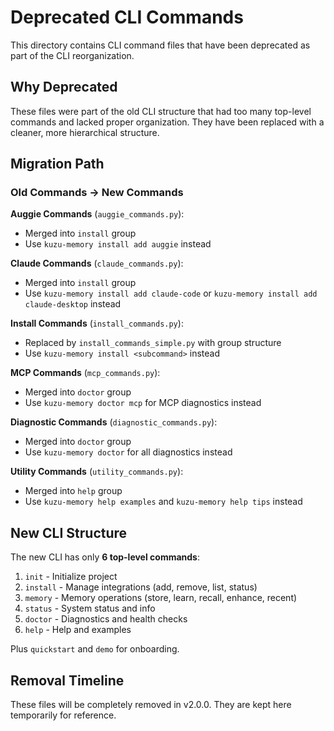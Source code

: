 # Deprecated CLI Commands

This directory contains CLI command files that have been deprecated as part of the CLI reorganization.

## Why Deprecated

These files were part of the old CLI structure that had too many top-level commands and lacked proper organization. They have been replaced with a cleaner, more hierarchical structure.

## Migration Path

### Old Commands → New Commands

**Auggie Commands** (`auggie_commands.py`):
- Merged into `install` group
- Use `kuzu-memory install add auggie` instead

**Claude Commands** (`claude_commands.py`):
- Merged into `install` group
- Use `kuzu-memory install add claude-code` or `kuzu-memory install add claude-desktop` instead

**Install Commands** (`install_commands.py`):
- Replaced by `install_commands_simple.py` with group structure
- Use `kuzu-memory install <subcommand>` instead

**MCP Commands** (`mcp_commands.py`):
- Merged into `doctor` group
- Use `kuzu-memory doctor mcp` for MCP diagnostics instead

**Diagnostic Commands** (`diagnostic_commands.py`):
- Merged into `doctor` group
- Use `kuzu-memory doctor` for all diagnostics instead

**Utility Commands** (`utility_commands.py`):
- Merged into `help` group
- Use `kuzu-memory help examples` and `kuzu-memory help tips` instead

## New CLI Structure

The new CLI has only **6 top-level commands**:

1. `init` - Initialize project
2. `install` - Manage integrations (add, remove, list, status)
3. `memory` - Memory operations (store, learn, recall, enhance, recent)
4. `status` - System status and info
5. `doctor` - Diagnostics and health checks
6. `help` - Help and examples

Plus `quickstart` and `demo` for onboarding.

## Removal Timeline

These files will be completely removed in v2.0.0. They are kept here temporarily for reference.
